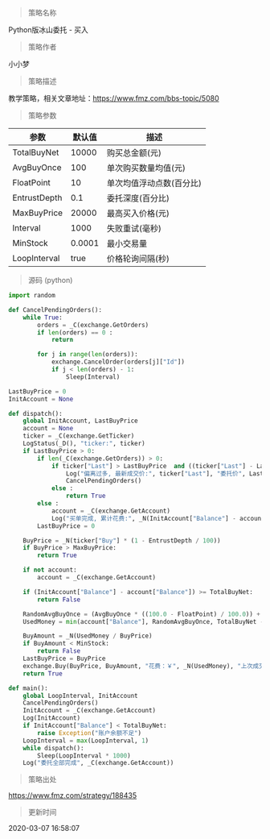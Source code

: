 
> 策略名称

Python版冰山委托 - 买入

> 策略作者

小小梦

> 策略描述

教学策略，相关文章地址：https://www.fmz.com/bbs-topic/5080

> 策略参数



|参数|默认值|描述|
|----|----|----|
|TotalBuyNet|10000|购买总金额(元)|
|AvgBuyOnce|100|单次购买数量均值(元)|
|FloatPoint|10|单次均值浮动点数(百分比)|
|EntrustDepth|0.1|委托深度(百分比)|
|MaxBuyPrice|20000|最高买入价格(元)|
|Interval|1000|失败重试(毫秒)|
|MinStock|0.0001|最小交易量|
|LoopInterval|true|价格轮询间隔(秒)|


> 源码 (python)

``` python
import random

def CancelPendingOrders():
    while True:
        orders = _C(exchange.GetOrders)
        if len(orders) == 0 :
            return 

        for j in range(len(orders)):
            exchange.CancelOrder(orders[j]["Id"])
            if j < len(orders) - 1:
                Sleep(Interval)

LastBuyPrice = 0
InitAccount = None

def dispatch():
    global InitAccount, LastBuyPrice
    account = None
    ticker = _C(exchange.GetTicker)
    LogStatus(_D(), "ticker:", ticker)
    if LastBuyPrice > 0:
        if len(_C(exchange.GetOrders)) > 0:
            if ticker["Last"] > LastBuyPrice  and ((ticker["Last"] - LastBuyPrice) / LastBuyPrice) > (2 * (EntrustDepth / 100)): 
                Log("偏离过多, 最新成交价:", ticker["Last"], "委托价", LastBuyPrice)
                CancelPendingOrders()
            else :
                return True
        else :
            account = _C(exchange.GetAccount)
            Log("买单完成, 累计花费:", _N(InitAccount["Balance"] - account["Balance"]), "平均买入价:", _N((InitAccount["Balance"] - account["Balance"]) / (account["Stocks"] - InitAccount["Stocks"])))
        LastBuyPrice = 0

    BuyPrice = _N(ticker["Buy"] * (1 - EntrustDepth / 100))
    if BuyPrice > MaxBuyPrice:
        return True

    if not account:
        account = _C(exchange.GetAccount)

    if (InitAccount["Balance"] - account["Balance"]) >= TotalBuyNet:
        return False

    RandomAvgBuyOnce = (AvgBuyOnce * ((100.0 - FloatPoint) / 100.0)) + (((FloatPoint * 2) / 100.0) * AvgBuyOnce * random.random())   # 随机数 0~1
    UsedMoney = min(account["Balance"], RandomAvgBuyOnce, TotalBuyNet - (InitAccount["Balance"] - account["Balance"]))

    BuyAmount = _N(UsedMoney / BuyPrice)
    if BuyAmount < MinStock:
        return False 
    LastBuyPrice = BuyPrice
    exchange.Buy(BuyPrice, BuyAmount, "花费：￥", _N(UsedMoney), "上次成交价", ticker["Last"])
    return True

def main():
    global LoopInterval, InitAccount
    CancelPendingOrders()
    InitAccount = _C(exchange.GetAccount)
    Log(InitAccount)
    if InitAccount["Balance"] < TotalBuyNet:
        raise Exception("账户余额不足")
    LoopInterval = max(LoopInterval, 1)
    while dispatch():
        Sleep(LoopInterval * 1000)
    Log("委托全部完成", _C(exchange.GetAccount))

```

> 策略出处

https://www.fmz.com/strategy/188435

> 更新时间

2020-03-07 16:58:07
